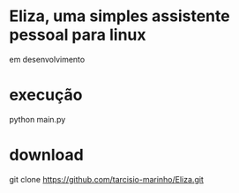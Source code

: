 # Eliza, uma simples assistente pessoal para linux 
em desenvolvimento


# execução
python main.py

# download
git clone https://github.com/tarcisio-marinho/Eliza.git
